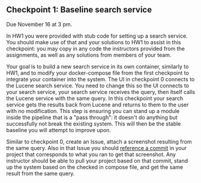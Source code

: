 ## Checkpoint 1: Baseline search service

Due November 16 at 3 pm.

In HW1 you were provided with stub code for setting up a search
service.  You should make use of that and your solutions to HW1 to
assist in this checkpoint: you may copy in any code the instructors
provided from the assignments, as well as any solutions from members
of your team.

Your goal is to build a new search service in its own container,
similarly to HW1, and to modify your docker-compose file from the
first checkpoint to integrate your container into the system.  The UI
in checkpoint 0 connects to the Lucene search service.  You need to
change this so the UI connects to your search service, your search
service receives the query, then itself calls the Lucene service with
the same query.  In this checkpoint your search service gets the
results back from Lucene and returns to them to the user with no
modification.  This step is ensuring you can stand up a module inside
the pipeline that is a "pass through": it doesn't do anything but
successfully not break the existing system.  This will then be the
stable baseline you will attempt to improve upon.

Similar to checkpoint 0, create an Issue, attach a screenshot
resulting from the same query.  Also in that Issue you should
[reference a
commit](https://help.github.com/articles/autolinked-references-and-urls/)
in your project that corresponds to what you ran to get that
screenshot.  Any instructor should be able to pull your project based
on that commit, stand up the system based on the checked in compose
file, and get the same result from the same query.
